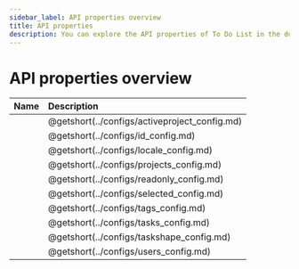 ```yaml
---
sidebar_label: API properties overview
title: API properties 
description: You can explore the API properties of To Do List in the documentation of the DHTMLX JavaScript To Do List library. Browse developer guides and API reference, try out code examples and live demos, and download a free 30-day evaluation version of DHTMLX To Do List.
---
```


# API properties overview


| Name                                   | Description                                   |
| :------------------------------------- | :-------------------------------------------- |
| [](../configs/activeproject_config.md) | @getshort(../configs/activeproject_config.md) |
| [](../configs/id_config.md)            | @getshort(../configs/id_config.md)            |
| [](../configs/locale_config.md)        | @getshort(../configs/locale_config.md)        |
| [](../configs/projects_config.md)      | @getshort(../configs/projects_config.md)      |
| [](../configs/readonly_config.md)      | @getshort(../configs/readonly_config.md)      |
| [](../configs/selected_config.md)      | @getshort(../configs/selected_config.md)      |
| [](../configs/tags_config.md)          | @getshort(../configs/tags_config.md)          |
| [](../configs/tasks_config.md)          | @getshort(../configs/tasks_config.md)          |
| [](../configs/taskshape_config.md)     | @getshort(../configs/taskshape_config.md)     |
| [](../configs/users_config.md)         | @getshort(../configs/users_config.md)         |
